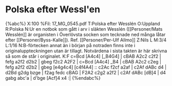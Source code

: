 # Polska efter Wessl'en

{%abc%}
X:100
%Fil: 17_MG_0545.pdf
T:Polska efter Wesslén
O:Uppland
R:Polska
N:Ur en notbok som gått i arv i släkten Wesslén ([[Personer/Mats Wesslén]] är organisten i Överlövsta socken som tecknade ned många låtar efter [[Personer/Byss-Kalle]]). Ref. [[Personer/Per-Ulf Allmo]]
Z:Nils L
M:3/4
L:1/16
N:B-förtecken annat än i början på notraden finns inte i originaluppteckningen utan är tillagt. Notvärdena i sista takten är här skrivna så som de står i originalet.
K:F
c=Bcd [A4c4] [_B4G4] | cBAB A2c2 c2f2  | fefg a2f2 d2b2  | gbeg  f2c2     A2F2      |
c=Bcd [A4c4] _B4     | cBAB A2c2 c2eg  | fefg a2f2 d2b2  | gbeg  [e4g4c4] [c4f4A4] ::
c2Ac  f2cf   a2af    | c2Af dABc d4    | d2Bd g2dg bzge  | f2ag  fedc     cBAG      |
F2A2  c2g2   a2f2    | c2Af dABc [dB]4 | d4   gabg abc'a | d'bge [Acf]4   x4       :|
{%endabc%}
